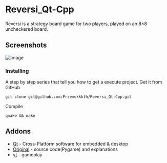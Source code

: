 # Reversi_Qt-Cpp
Reversi is a strategy board game for two players, played on an 8×8 uncheckered board.

## Screenshots
![Image](https://user-images.githubusercontent.com/28188300/208390514-28246fb0-ea03-4250-b70c-2a391f4b0c37.gif)

### Installing
A step by step series  that tell you how to get a execute project.
Get it from GitHub
```
git clone git@github.com:Przemekkkth/Reversi_Qt-Cpp.git
```
Compile
```
qmake && make
```

## Addons
* [Qt](https://www.qt.io/) - Cross-Platform software for embedded & desktop
* [Original](https://inventwithpython.com/pygame/chapter10.html) - source code(Pygame) and explanations
* [yt](https://youtu.be/HDi6iOZ9emo) - gameplay
